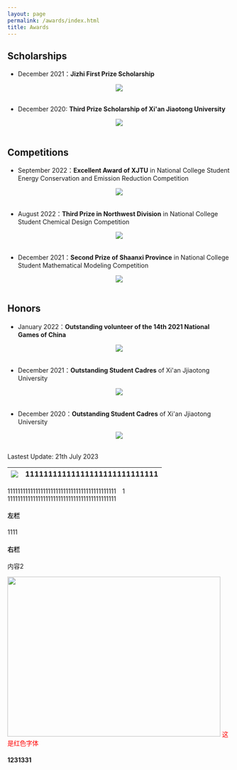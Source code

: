 ```yaml
---
layout: page
permalink: /awards/index.html
title: Awards
---
```


## Scholarships

- December 2021：**Jizhi First Prize Scholarship**  
<center>
<img src="/honor/1.jpg">
</center>
<br>

- December 2020: **Third Prize Scholarship of Xi'an Jiaotong University**
<center>
<img src="/honor/2.jpg">
</center>
<br>


## Competitions

- September 2022：**Excellent Award of XJTU** in National College Student Energy Conservation and Emission Reduction Competition  
<center>
<img src="/honor/3.jpg">
</center>
<br>

- August 2022：**Third Prize in Northwest Division** in National College Student Chemical Design Competition  
<center>
<img src="/honor/4.jpg">
</center>
<br>

- December 2021：**Second Prize of Shaanxi Province** in National College Student Mathematical Modeling Competition  
<center>
<img src="/honor/5.jpg">
</center>
<br>

## Honors

- January 2022：**Outstanding volunteer of the 14th 2021 National Games of China**
<center>
<img src="/honor/6.jpg">
</center>
<br>


- December 2021：**Outstanding Student Cadres** of Xi'an Jjiaotong University  
<center>
<img src="/honor/7.jpg">
</center>
<br>

- December 2020：**Outstanding Student Cadres** of Xi'an Jjiaotong University  
<center>
<img src="/honor/8.jpg">
</center>
<br>


Lastest Update: 21th July 2023

|<img src="/honor/5.jpg">|11111111111111111111111111111|  
|--|----|  

<div style="column-count: 2">  
111111111111111111111111111111111111111111111111111111111111111111111111111111111111111</br>  
</div>  

<div style=\"float: left; width: 50%;\">  
        <h4>左栏</h4>  
        <p>1111</p>  
</div>  
     
<div style=\"margin-left: 50%;\">  
        <h4>右栏</h4>  
        <p>内容2</p>  
</div>  

<img src="https://zixuanchang.github.io/yinshuisiyuan.jpg" class="floatpic" width="480" height="360">
<font color="red">这是红色字体</font>

#### 1231331